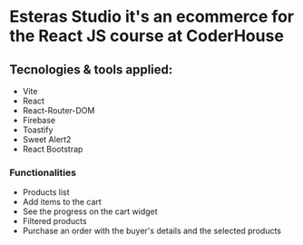 # Esteras Studio it's an ecommerce for the React JS course at CoderHouse

## Tecnologies & tools applied:
- Vite
- React
- React-Router-DOM
- Firebase
- Toastify
- Sweet Alert2
- React Bootstrap

### Functionalities
- Products list
- Add items to the cart
- See the progress on the cart widget
- Filtered products
- Purchase an order with the buyer's details and the selected products
